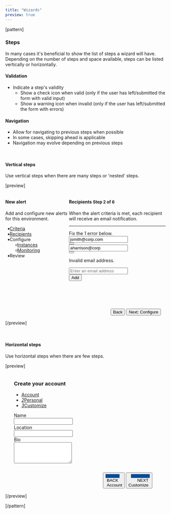 ```yaml
---
title: "Wizards"
preview: true
---
```


[pattern]
### Steps

In many cases it's beneficial to show the list of steps a wizard will have. Depending on the number of steps and space available, steps can be listed vertically or horizontally.

#### Validation
- Indicate a step's validity
  - Show a check icon when valid (only if the user has left/submitted the form with valid input)
  - Show a warning icon when invalid (only if the user has left/submitted the form with errors)

#### Navigation
- Allow for navigating to previous steps when possible
- In some cases, skipping ahead is applicable
- Navigation may evolve depending on previous steps

&nbsp;

#### Vertical steps
Use vertical steps when there are many steps or 'nested' steps. 

[preview]
<div class="">
    <div class="" style="margin: auto; max-width: 700px;">
        <div class="" style="display: inline-block; width: 100%;">
            <div style="width: 200px; min-height: 400px; float: left;">
                <div class="panel-body">
                    <h4>New alert</h4>
                    <p>Add and configure new alerts for this environment.</p>
                </div>
                <ul class="nav nav-stacked nav-tree" role="tab-list">
                    <li role="presentation"><a role="tab" href="#"><span style="margin-left: -10px; position: relative; top: 1px;" class="fa fa-1x fa-fw fa-check text-success"></span> Criteria</a></li>
                    <li class="active" role="presentation"><a role="tab" href="#"><i style="margin-left: -10px; position: relative; top: 1px;" class="fa fa-1x fa-fw fa-times-circle text-danger"></i> Recipients</a>
                    </li>
                    <li class="disabled" role="presentation"><a role="tab"><i style="margin-left: -10px; position: relative; top: 1px;" class="fa fa-1x fa-fw"></i> Configure</a>
                        <ul class="nav nav-stacked nav-tree" role="tab-list">
                            <li class="disabled" role="presentation"><a href=""><i style="margin-left: -10px; position: relative; top: 1px;" class="fa fa-1x fa-fw"></i>Instances</a></li>
                            <li class="disabled" role="presentation"><a href=""><i style="margin-left: -10px; position: relative; top: 1px;" class="fa fa-1x fa-fw"></i>Monitoring</a></li>
                        </ul>
                    </li>
                    <li class="disabled" role="presentation"><a role="tab"><i style="margin-left: -10px; position: relative; top: 1px;" class="fa fa-1x fa-fw"></i> Review</a></li>
                </ul>
            </div>
            <div class="panel panel-default" style="margin-left: 200px; height: 400px; max-height: 400px; overflow: auto; position: relative;">
                <div class="panel-body">
                    <h4>Recipients <span class="pull-right" style="font-size: 13px;"><span class="text-primary">Step 2 of 6</span></span></h4>
                    <p>When the alert criteria is met, each recipient will receive an email notification.</p>
                    <hr>
                    <div class="alert alert-danger"><i class="alert-icon fa fa-times-circle"></i>Fix the 1 error below.</div> 
                    <div class="form-group" style="">
                        <div class="input-group">
                            <input type="text" class="form-control" value="jsmith@corp.com">
                            <div class="input-group-btn"><button class="btn btn-default"><i class="fa fa-times"></i></button></div>
                        </div>
                    </div>
                    <div class="form-group has-error" style="">
                        <div class="input-group">
                            <input type="text" class="form-control" value="aharrison@corp">
                            <div class="input-group-btn"><button class="btn btn-default"><i class="fa fa-times"></i></button></div>
                        </div>
                        <p class="help-block">Invalid email address.</p>
                    </div>
                    <div class="form-group" style="">
                        <div class="input-group">
                            <input type="text" class="form-control" placeholder="Enter an email address">
                            <div class="input-group-btn"><button class="btn btn-default">Add</button></div>
                        </div>
                    </div>
                </div>
                <div style="position: absolute; text-align: right; padding: 15px; bottom: 0; right: 0; left: 0;">
                    <button class="btn btn-link pull-left">Back</button>
                    <button class="btn btn-primary">Next: Configure</button>
                </div>
            </div>
        </div>
    </div>
</div>
[/preview]

&nbsp;

#### Horizontal steps
Use horizontal steps when there are few steps.

[preview]
<div class="">
    <div class="" style="margin: auto; max-width: 450px;">
        <div class="panel panel-default" style="overflow: auto; position: relative;">
            <div class="">
                <h3 class="text-center">Create your account</h3>
                <ul class="nav nav-steps nav-centered" style="">
                    <li class="success"><a href=""><i class="step-icon"><i class="fa fa-check"></i></i>Account</a></li>
                    <li class="active"><a href=""><i class="step-icon">2</i>Personal</a></li>
                    <li class="disabled"><a href=""><i class="step-icon">3</i>Customize</a></li>
                </ul>
                <div class="panel-body">
                    <form class="" role="form">
                        <div class="form-group">
                          <label for="name1" class="control-label required">Name</label>
                          <div class="">
                            <input type="text" class="form-control" style="" id="name1">
                          </div>
                        </div>
                        <div class="form-group">
                          <label for="location1" class="control-label required">Location</label>
                          <div class="">
                            <input type="text" class="form-control" style="" id="location1" >
                          </div>
                        </div>
                        <div class="form-group">
                          <label for="bio1" class=" control-label">Bio</label>
                          <div class="">
                            <textarea id="bio1" class="form-control" style="" rows="4"></textarea>
                          </div>
                        </div>
                    </form>
                </div>
            </div>
            <div style="text-align: right; padding: 15px;">
                <button class="btn btn-default pull-left"><div class="pull-left" style="background: #004c97; padding: 6px; color: #fff; text-align: center;margin-top: 2px;margin-right: 8px;"><i class="fa fa-arrow-left fa-fw"></i></div><div style="margin-left: 4px; float: left;text-align: left;"><div class="text-muted small">BACK</div>Account</div></button>
                <button class="btn btn-default"><div class="pull-right" style="background: #004c97; padding: 6px; color: #fff; text-align: center;margin-top: 2px;margin-left: 8px;"><i class="fa fa-arrow-right fa-fw"></i></div><div style="margin-right: 4px; float: right;text-align: right;"><div class="text-muted small">NEXT</div>Customize</div></button>
            </div>
        </div>
    </div>
</div>
[/preview]

[/pattern]
